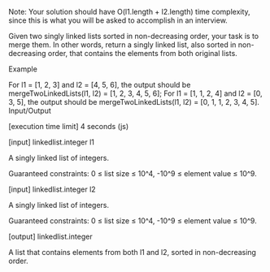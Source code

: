 Note: Your solution should have O(l1.length + l2.length) time complexity, since this is what you will be asked to accomplish in an interview.

Given two singly linked lists sorted in non-decreasing order, your task is to merge them. In other words, return a singly linked list, also sorted in non-decreasing order, that contains the elements from both original lists.

Example

For l1 = [1, 2, 3] and l2 = [4, 5, 6], the output should be
mergeTwoLinkedLists(l1, l2) = [1, 2, 3, 4, 5, 6];
For l1 = [1, 1, 2, 4] and l2 = [0, 3, 5], the output should be
mergeTwoLinkedLists(l1, l2) = [0, 1, 1, 2, 3, 4, 5].
Input/Output

[execution time limit] 4 seconds (js)

[input] linkedlist.integer l1

A singly linked list of integers.

Guaranteed constraints:
0 ≤ list size ≤ 10^4,
-10^9 ≤ element value ≤ 10^9.

[input] linkedlist.integer l2

A singly linked list of integers.

Guaranteed constraints:
0 ≤ list size ≤ 10^4,
-10^9 ≤ element value ≤ 10^9.

[output] linkedlist.integer

A list that contains elements from both l1 and l2, sorted in non-decreasing order.

